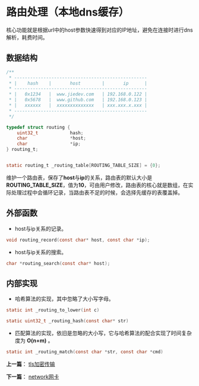 # 路由处理（本地dns缓存）

核心功能就是根据url中的host参数快速得到对应的IP地址，避免在连接时进行dns解析，耗费时间。

## 数据结构

```c
/**
 * --------------------------------------------------
 * |    hash    |       host        |       ip      |
 * --------------------------------------------------
 * |   0x1234   |  www.jiedev.com   | 192.168.0.122 |
 * |   0x5678   |  www.github.com   | 192.168.0.123 |
 * |   xxxxxx   |  xxxxxxxxxxxxxx   | xxx.xxx.x.xxx |
 * --------------------------------------------------
 */

typedef struct routing {
    uint32_t            hash;
    char                *host;
    char                *ip;
} routing_t;


static routing_t _routing_table[ROUTING_TABLE_SIZE] = {0};

```

维护一个路由表，保存了**host**与**ip**的关系，路由表的默认大小是**ROUTING_TABLE_SIZE**，值为**10**，可由用户修改，路由表的核心就是数组，在实际处理过程中会循环记录，当路由表不足的时候，会选择先缓存的表覆盖掉。


## 外部函数

- host与ip关系的记录。

```c
void routing_record(const char* host, const char *ip);
```

- host与ip关系的搜索。

```c
char *routing_search(const char* host);
```

## 内部实现

- 哈希算法的实现，其中忽略了大小写字母。

```c
static int _routing_to_lower(int c)

static uint32_t _routing_hash(const char* str)
```

- 匹配算法的实现，依旧是忽略的大小写，它与哈希算法的配合实现了时间复杂度为 **O(n+m)** 。

```c
static int _routing_match(const char *str, const char *cmd)
```

**上一篇**： [tls加密传输](./nettype_tls.md)

**下一篇**： [network网卡](./network.md)




